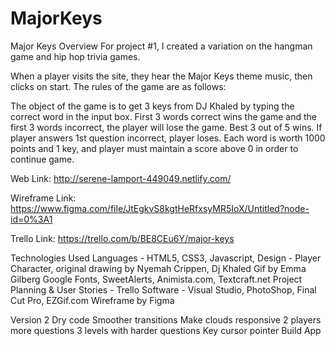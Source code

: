 # MajorKeys

Major Keys Overview
For project #1, I created a variation on the hangman game and hip hop trivia games.

When a player visits the site, they hear the Major Keys theme music, then clicks on start. The rules of the game are as follows:

The object of the game is to get 3 keys from DJ Khaled by typing the correct word in the input box. First 3 words correct wins the game and the first 3 words incorrect, the player will lose the game. Best 3 out of 5 wins. If player answers 1st question incorrect, player loses. Each word is worth 1000 points and 1 key, and player must maintain a score above 0 in order to continue game. 

Web Link:
http://serene-lamport-449049.netlify.com/


Wireframe Link:
https://www.figma.com/file/JtEgkvS8kgtHeRfxsyMR5IoX/Untitled?node-id=0%3A1

Trello Link:
https://trello.com/b/BE8CEu6Y/major-keys

Technologies Used
Languages - HTML5, CSS3, Javascript, 
Design - Player Character, original drawing by Nyemah Crippen, Dj Khaled Gif by Emma Gilberg Google Fonts, SweetAlerts, Animista.com, Textcraft.net 
Project Planning & User Stories - Trello
Software - Visual Studio, PhotoShop, Final Cut Pro, EZGif.com
Wireframe by Figma


Version 2
Dry code
Smoother transitions
Make clouds responsive
2 players
more questions
3 levels with harder questions
Key cursor pointer
Build App